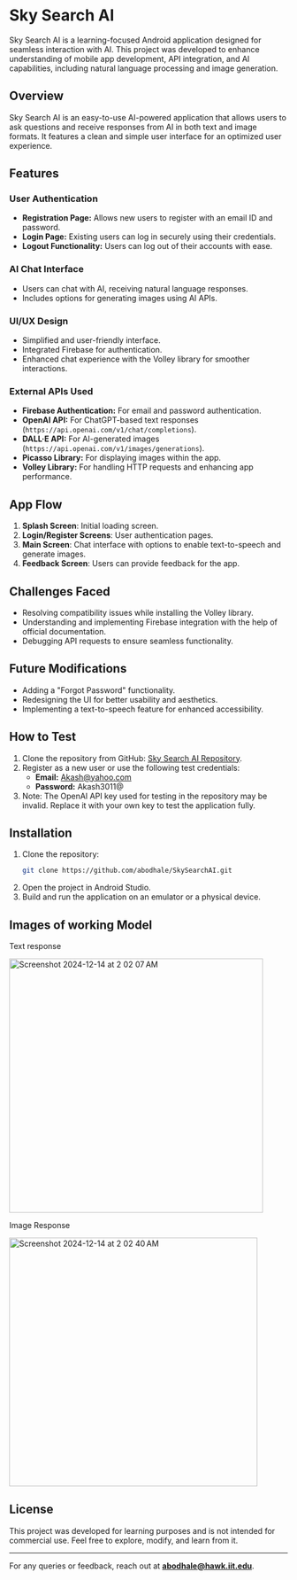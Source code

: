 # Sky Search AI

Sky Search AI is a learning-focused Android application designed for seamless interaction with AI. This project was developed to enhance understanding of mobile app development, API integration, and AI capabilities, including natural language processing and image generation.

## Overview
Sky Search AI is an easy-to-use AI-powered application that allows users to ask questions and receive responses from AI in both text and image formats. It features a clean and simple user interface for an optimized user experience.

## Features
### User Authentication
- **Registration Page:** Allows new users to register with an email ID and password.
- **Login Page:** Existing users can log in securely using their credentials.
- **Logout Functionality:** Users can log out of their accounts with ease.

### AI Chat Interface
- Users can chat with AI, receiving natural language responses.
- Includes options for generating images using AI APIs.

### UI/UX Design
- Simplified and user-friendly interface.
- Integrated Firebase for authentication.
- Enhanced chat experience with the Volley library for smoother interactions.

### External APIs Used
- **Firebase Authentication:** For email and password authentication.
- **OpenAI API:** For ChatGPT-based text responses (`https://api.openai.com/v1/chat/completions`).
- **DALL·E API:** For AI-generated images (`https://api.openai.com/v1/images/generations`).
- **Picasso Library:** For displaying images within the app.
- **Volley Library:** For handling HTTP requests and enhancing app performance.

## App Flow
1. **Splash Screen**: Initial loading screen.
2. **Login/Register Screens**: User authentication pages.
3. **Main Screen**: Chat interface with options to enable text-to-speech and generate images.
4. **Feedback Screen**: Users can provide feedback for the app.

## Challenges Faced
- Resolving compatibility issues while installing the Volley library.
- Understanding and implementing Firebase integration with the help of official documentation.
- Debugging API requests to ensure seamless functionality.

## Future Modifications
- Adding a "Forgot Password" functionality.
- Redesigning the UI for better usability and aesthetics.
- Implementing a text-to-speech feature for enhanced accessibility.

## How to Test
1. Clone the repository from GitHub: [Sky Search AI Repository](https://github.com/abodhale/SkySearchAI).
2. Register as a new user or use the following test credentials:
   - **Email:** Akash@yahoo.com  
   - **Password:** Akash3011@
3. Note: The OpenAI API key used for testing in the repository may be invalid. Replace it with your own key to test the application fully.

## Installation
1. Clone the repository:
    ```bash
    git clone https://github.com/abodhale/SkySearchAI.git
    ```
2. Open the project in Android Studio.
3. Build and run the application on an emulator or a physical device.

## Images of working Model
Text response

<img width="459" alt="Screenshot 2024-12-14 at 2 02 07 AM" src="https://github.com/user-attachments/assets/a9304eb4-ca67-4241-bbad-eac687882027" />

Image Response

<img width="449" alt="Screenshot 2024-12-14 at 2 02 40 AM" src="https://github.com/user-attachments/assets/6768f8d1-a2e5-450c-9128-3a72851b80cf" />



## License
This project was developed for learning purposes and is not intended for commercial use. Feel free to explore, modify, and learn from it.

---

For any queries or feedback, reach out at **abodhale@hawk.iit.edu**.
